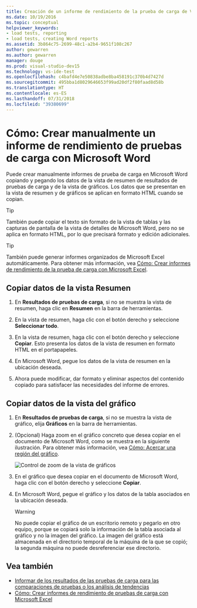 ```yaml
---
title: Creación de un informe de rendimiento de la prueba de carga de Visual Studio con Microsoft Word
ms.date: 10/19/2016
ms.topic: conceptual
helpviewer_keywords:
- load tests, reporting
- load tests, creating Word reports
ms.assetid: 3b864c75-2699-48c1-a2b4-9651f108c267
author: gewarren
ms.author: gewarren
manager: douge
ms.prod: visual-studio-dev15
ms.technology: vs-ide-test
ms.openlocfilehash: c4bafd4e7e50838adbe8ba458191c370b4d7427d
ms.sourcegitcommit: 495bba1d8029646653f99ad20df2f80faad8d58b
ms.translationtype: HT
ms.contentlocale: es-ES
ms.lasthandoff: 07/31/2018
ms.locfileid: "39380699"
---
```

# <a name="how-to-manually-create-a-load-test-performance-report-using-microsoft-word"></a>Cómo: Crear manualmente un informe de rendimiento de pruebas de carga con Microsoft Word

Puede crear manualmente informes de prueba de carga en Microsoft Word copiando y pegando los datos de la vista de resumen de resultados de pruebas de carga y de la vista de gráficos. Los datos que se presentan en la vista de resumen y de gráficos se aplican en formato HTML cuando se copian.

> [!TIP]
> También puede copiar el texto sin formato de la vista de tablas y las capturas de pantalla de la vista de detalles de Microsoft Word, pero no se aplica en formato HTML, por lo que precisará formato y edición adicionales.

> [!TIP]
> También puede generar informes organizados de Microsoft Excel automáticamente. Para obtener más información, vea [Cómo: Crear informes de rendimiento de la prueba de carga con Microsoft Excel](../test/how-to-create-load-test-performance-reports-using-microsoft-excel.md).

## <a name="copy-summary-view-data"></a>Copiar datos de la vista Resumen

1.  En **Resultados de pruebas de carga**, si no se muestra la vista de resumen, haga clic en **Resumen** en la barra de herramientas.

2.  En la vista de resumen, haga clic con el botón derecho y seleccione **Seleccionar todo**.

3.  En la vista de resumen, haga clic con el botón derecho y seleccione **Copiar**. Esto presenta los datos de la vista de resumen en formato HTML en el portapapeles.

4.  En Microsoft Word, pegue los datos de la vista de resumen en la ubicación deseada.

5.  Ahora puede modificar, dar formato y eliminar aspectos del contenido copiado para satisfacer las necesidades del informe de errores.

## <a name="copy-graph-view-data"></a>Copiar datos de la vista del gráfico

1.  En **Resultados de pruebas de carga**, si no se muestra la vista de gráfico, elija **Gráficos** en la barra de herramientas.

2.  (Opcional) Haga zoom en el gráfico concreto que desea copiar en el documento de Microsoft Word, como se muestra en la siguiente ilustración. Para obtener más información, vea [Cómo: Acercar una región del gráfico](../test/how-to-zoom-in-on-a-region-of-the-graph-in-load-test-results.md).

     ![Control de zoom de la vista de gráficos](../test/media/ltest_zoomcontrol.png)

3.  En el gráfico que desea copiar en el documento de Microsoft Word, haga clic con el botón derecho y seleccione **Copiar**.

4.  En Microsoft Word, pegue el gráfico y los datos de la tabla asociados en la ubicación deseada.

    > [!WARNING]
    > No puede copiar el gráfico de un escritorio remoto y pegarlo en otro equipo, porque se copiará solo la información de la tabla asociada al gráfico y no la imagen del gráfico. La imagen del gráfico está almacenada en el directorio temporal de la máquina de la que se copió; la segunda máquina no puede desreferenciar ese directorio.

## <a name="see-also"></a>Vea también

- [Informar de los resultados de las pruebas de carga para las comparaciones de pruebas o los análisis de tendencias](../test/compare-load-test-results.md)
- [Cómo: Crear informes de rendimiento de pruebas de carga con Microsoft Excel](../test/how-to-create-load-test-performance-reports-using-microsoft-excel.md)